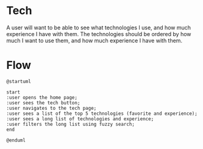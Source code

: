 # Tech

A user will want to be able to see what technologies I use, and how much experience I have with them.
The technologies should be ordered by how much I want to use them, and how much experience I have with them.

# Flow

```plantuml
@startuml

start
:user opens the home page;
:user sees the tech button;
:user navigates to the tech page;
:user sees a list of the top 5 technologies (favorite and experience);
:user sees a long list of technologies and experience;
:user filters the long list using fuzzy search;
end

@enduml
```
